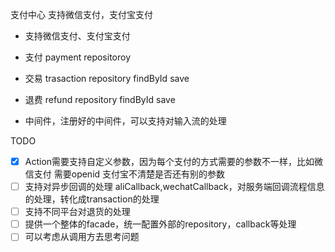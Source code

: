 <!--
 * @Description: 
 * @version: 0.01
 * @Company: DCIT-SH
 * @Author: guohl
 * @Date: 2022-07-03 10:55:01
 * @LastEditors: guohl
 * @LastEditTime: 2022-07-04 20:19:34
-->
支付中心
支持微信支付，支付宝支付

-  支持微信支付、支付宝支付
-  支付 payment repositoroy  
-  交易 trasaction repository findById save 
-  退费 refund repository findById save




-  中间件，注册好的中间件，可以支持对输入流的处理


TODO 
- [x] Action需要支持自定义参数，因为每个支付的方式需要的参数不一样，比如微信支付 需要openid  支付宝不清楚是否还有别的参数
- [ ] 支持对异步回调的处理 aliCallback,wechatCallback，对服务端回调流程信息的处理，转化成transaction的处理
- [ ] 支持不同平台对退货的处理
- [ ] 提供一个整体的facade，统一配置外部的repository，callback等处理
- [ ] 可以考虑从调用方去思考问题 